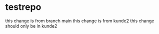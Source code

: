 # testrepo
this change is from branch main
this change is from kunde2
this change should only be in kunde2